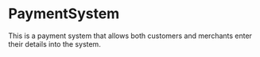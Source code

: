 # PaymentSystem
This is a payment system that allows both customers and merchants enter their details into the system.

